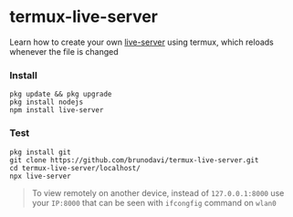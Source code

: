 
# termux-live-server
Learn how to create your own [live-server](https://github.com/tapio/live-server)
using termux, which reloads whenever the file is changed


### Install
    pkg update && pkg upgrade
    pkg install nodejs
    npm install live-server


### Test
    pkg install git
    git clone https://github.com/brunodavi/termux-live-server.git
    cd termux-live-server/localhost/
    npx live-server

> To view remotely on another device, instead of `127.0.0.1:8000`
> use your `IP:8000` that can be seen with `ifcongfig` command on `wlan0`
